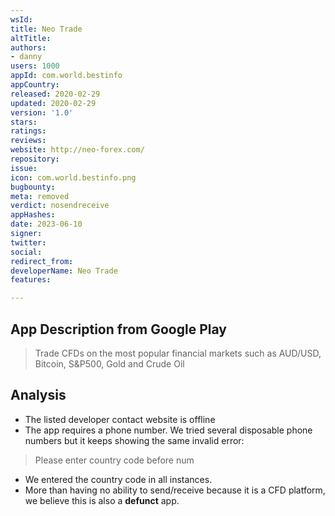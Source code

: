 ```yaml
---
wsId: 
title: Neo Trade
altTitle: 
authors:
- danny
users: 1000
appId: com.world.bestinfo
appCountry: 
released: 2020-02-29
updated: 2020-02-29
version: '1.0'
stars: 
ratings: 
reviews: 
website: http://neo-forex.com/
repository: 
issue: 
icon: com.world.bestinfo.png
bugbounty: 
meta: removed
verdict: nosendreceive
appHashes: 
date: 2023-06-10
signer: 
twitter: 
social: 
redirect_from: 
developerName: Neo Trade
features: 

---
```


## App Description from Google Play

> Trade CFDs on the most popular financial markets such as AUD/USD, Bitcoin, S&P500, Gold and Crude Oil 

## Analysis 

- The listed developer contact website is offline 
- The app requires a phone number. We tried several disposable phone numbers but it keeps showing the same invalid error: 

> Please enter country code before num 

- We entered the country code in all instances. 
- More than having no ability to send/receive because it is a CFD platform, we believe this is also a **defunct** app.
